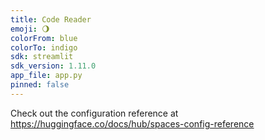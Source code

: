 ```yaml
---
title: Code Reader
emoji: 🌖
colorFrom: blue
colorTo: indigo
sdk: streamlit
sdk_version: 1.11.0
app_file: app.py
pinned: false
---
```


Check out the configuration reference at https://huggingface.co/docs/hub/spaces-config-reference
